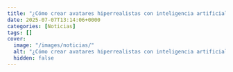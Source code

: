 ```yaml
---
title: "¿Cómo crear avatares hiperrealistas con inteligencia artificial? Este curso en línea te enseña a hacerlo completamente gratis en Colombia"
date: 2025-07-07T13:14:06+0000
categories: [Noticias]
tags: []
cover:
  image: "/images/noticias/"
  alt: "¿Cómo crear avatares hiperrealistas con inteligencia artificial? Este curso en línea te enseña a hacerlo completamente gratis en Colombia"
  hidden: false
---
```



